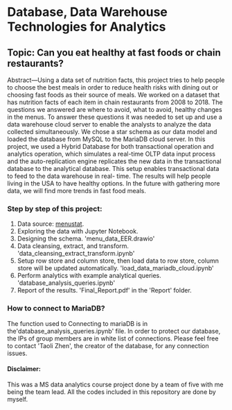 # Database, Data Warehouse Technologies for Analytics

## Topic: **Can you eat healthy at fast foods or chain restaurants?**
Abstract—Using a data set of nutrition facts, this project tries to help people to choose the best meals in order to 
reduce health risks with dining out or choosing fast foods as their source of meals. We worked on a dataset that has 
nutrition facts of each item in chain restaurants from 2008 to 2018. The questions we answered are where to avoid, 
what to avoid, healthy changes in the menus. To answer these questions it was needed to set up and use a data warehouse
cloud server to enable the analysts to analyze the data collected simultaneously. We chose a star schema as 
our data model and loaded the database from MySQL to the MariaDB cloud server. In this project, 
we used a Hybrid Database for both transactional operation and analytics operation, 
which simulates a real-time OLTP data input process and the auto-replication engine replicates the new data in the
transactional database to the analytical database. This setup enables transactional data to feed to the data warehouse 
in real- time. The results will help people living in the USA to have healthy options. In the future with gathering
more data, we will find more trends in fast food meals.

### Step by step of this project:

1. Data source: [menustat](http://www.menustat.org/#/home).
2. Exploring the data with Jupyter Notebook.
3. Designing the schema. 'menu_data_EER.drawio'
4. Data cleansing, extract, and transform. 'data_cleansing_extract_transform.ipynb'
5. Setup row store and column store, then load data to row store, column store will be updated automatically. 'load_data_mariadb_cloud.ipynb'
6. Perform analytics with example analytical queries. 'database_analysis_queries.ipynb'
7. Report of the results. 'Final_Report.pdf' in the 'Report' folder.

### How to connect to MariaDB?
The function used to Connecting to mariaDB is in the'database_analysis_queries.ipynb' file. 
In order to protect our database, the IPs of group members are in white list of connections. 
Please feel free to contact 'Taoli Zhen', the creator of the database, for any connection issues.

#### Disclaimer:
This was a MS data analytics course project done by a team of five with me being the team lead.
All the codes included in this repository are done by myself.
